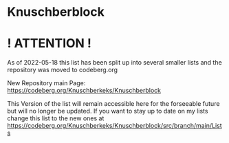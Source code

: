 # Knuschberblock

# ! ATTENTION !
As of 2022-05-18 this list has been split up into several smaller lists and the repository was moved to codeberg.org

New Repository main Page: https://codeberg.org/Knuschberkeks/Knuschberblock

This Version of the list will remain accessible here for the forseeable future but will no longer be updated.
If you want to stay up to date on my lists change this list to the new ones at https://codeberg.org/Knuschberkeks/Knuschberblock/src/branch/main/Lists
